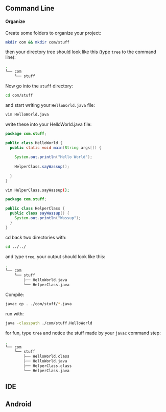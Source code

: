 ## Command Line



#### Organize


Create some folders to organize your project:

```sh
mkdir com && mkdir com/stuff
```

then your directory tree should look like this (type `tree` to the command line):

```sh
.
└── com
    └── stuff
```

Now go into the `stuff` directory:
```sh
cd com/stuff
```

and start writing your `HelloWorld.java` file:
```sh
vim HelloWorld.java
```

write these into your HelloWorld.java file:
```java
package com.stuff;

public class HelloWorld {
  public static void main(String args[]) {
    
    System.out.println("Hello World");
    
    HelperClass.sayWassup();
    
  }
}
```

```sh
vim HelperClass.sayWassup();
```

```java
package com.stuff;

public class HelperClass {
  public class sayWassup() {
    System.out.println("Wassup");
  }
}
```

cd back two directories with:
```sh
cd ../../
```

and type `tree`, your output should look like this: 
```sh
.
└── com
    └── stuff
        ├── HelloWorld.java
        └── HelperClass.java
```

Compile:
```sh
javac cp . ./com/stuff/*.java
```



run with:
```sh
java -classpath ./com/stuff.HelloWorld

```


for fun, type `tree` and notice the stuff made by your `javac` command step:
```sh
.
└── com
    └── stuff
        ├── HelloWorld.class
        ├── HelloWorld.java
        ├── HelperClass.class
        └── HelperClass.java

```


## IDE



## Android
